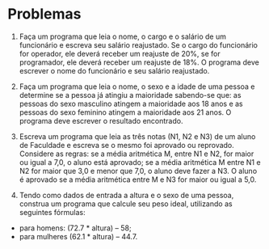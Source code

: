 # Problemas


1. Faça um programa que leia o nome, o cargo e o salário de um funcionário e escreva
seu salário reajustado. Se o cargo do funcionário for operador, ele deverá receber
um reajuste de 20%, se for programador, ele deverá receber um reajuste de 18%. O
programa deve escrever o nome do funcionário e seu salário reajustado.

2. Faça um programa que leia o nome, o sexo e a idade de uma pessoa e determine se
a pessoa já atingiu a maioridade sabendo-se que: as pessoas do sexo masculino
atingem a maioridade aos 18 anos e as pessoas do sexo feminino atingem a
maioridade aos 21 anos. O programa deve escrever o resultado encontrado.

3. Escreva um programa que leia as três notas (N1, N2 e N3) de um aluno de
Faculdade e escreva se o mesmo foi aprovado ou reprovado. Considere as regras: se
a média aritmética M, entre N1 e N2, for maior ou igual a 7,0, o aluno está
aprovado; se a média aritmética M entre N1 e N2 for maior que 3,0 e menor que
7,0, o aluno deve fazer a N3. O aluno é aprovado se a média aritmética entre M e
N3 for maior ou igual a 5,0. 

4. Tendo como dados de entrada a altura e o sexo de uma pessoa, construa um
programa que calcule seu peso ideal, utilizando as seguintes fórmulas:

- para homens: (72.7 * altura) – 58;
- para mulheres (62.1 * altura) – 44.7. 